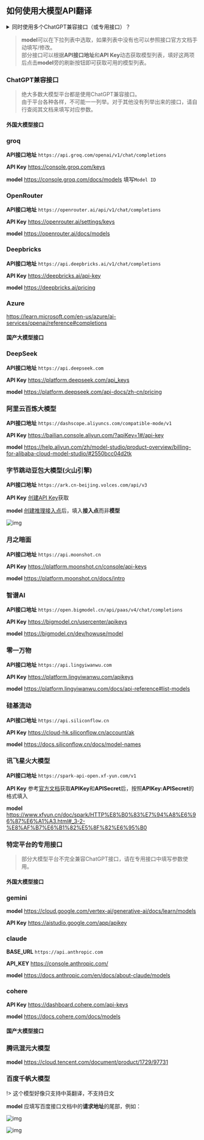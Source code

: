 ## 如何使用大模型API翻译


<details>
  <summary>同时使用多个ChatGPT兼容接口（或专用接口）？</summary>
  如果只是有多个不同的密钥想要轮询，只需用|分割就可以了。<br>
  但有时想要同时使用多个不同的api接口地址/prompt/model/参数等来对比翻译效果。方法是：<br>
  点击右下方的“+”按钮
  <img src="https://image.lunatranslator.org/zh/damoxing/extraapi1.png">
  弹出一个窗口，选择ChatGPT兼容接口（或专用接口），并为之取个名字。这样会复制一份当前ChatGPT兼容接口（或专用接口）的设置和api。
  <img src="https://image.lunatranslator.org/zh/damoxing/extraapi2.png">
  激活复制的接口，并可以进行单独设置。复制的接口可以和原接口一起运行，从而使用多个不同的设置来运行。
  <img src="https://image.lunatranslator.org/zh/damoxing/extraapi3.png">
</details>

>**model**可以在下拉列表中选取，如果列表中没有也可以参照接口官方文档手动填写/修改。<br>
>部分接口可以根据**API接口地址**和**API Key**动态获取模型列表，填好这两项后点击**model**旁的刷新按钮即可获取可用的模型列表。


### ChatGPT兼容接口

>绝大多数大模型平台都是使用ChatGPT兼容接口。<br>由于平台各种各样，不可能一一列举。对于其他没有列举出来的接口，请自行查阅其文档来填写对应参数。

#### 外国大模型接口

<!-- tabs:start -->

### **groq**

**API接口地址** `https://api.groq.com/openai/v1/chat/completions`

**API Key** https://console.groq.com/keys

**model** https://console.groq.com/docs/models 填写`Model ID`

### **OpenRouter**

**API接口地址** `https://openrouter.ai/api/v1/chat/completions`

**API Key** https://openrouter.ai/settings/keys

**model** https://openrouter.ai/docs/models

### **Deepbricks**

**API接口地址** `https://api.deepbricks.ai/v1/chat/completions`

**API Key** https://deepbricks.ai/api-key

**model** https://deepbricks.ai/pricing

### **Azure**

https://learn.microsoft.com/en-us/azure/ai-services/openai/reference#completions

<!-- tabs:end -->

#### 国产大模型接口


<!-- tabs:start -->

### **DeepSeek**

**API接口地址** `https://api.deepseek.com`

**API Key** https://platform.deepseek.com/api_keys

**model** https://platform.deepseek.com/api-docs/zh-cn/pricing

### **阿里云百炼大模型**

**API接口地址** `https://dashscope.aliyuncs.com/compatible-mode/v1`

**API Key** https://bailian.console.aliyun.com/?apiKey=1#/api-key

**model** https://help.aliyun.com/zh/model-studio/product-overview/billing-for-alibaba-cloud-model-studio/#2550bcc04d2tk

### **字节跳动豆包大模型(火山引擎)**

**API接口地址** `https://ark.cn-beijing.volces.com/api/v3`

**API Key** [创建API Key](https://console.volcengine.com/ark/region:ark+cn-beijing/apiKey?apikey=%7B%7D)获取

**model** [创建推理接入点](https://console.volcengine.com/ark/region:ark+cn-beijing/endpoint?current=1&pageSize=10)后，填入**接入点**而非**模型**

![img](https://image.lunatranslator.org/zh/damoxing/doubao.png)


### **月之暗面**

**API接口地址** `https://api.moonshot.cn`

**API Key** https://platform.moonshot.cn/console/api-keys

**model** https://platform.moonshot.cn/docs/intro

### **智谱AI**

**API接口地址** `https://open.bigmodel.cn/api/paas/v4/chat/completions`

**API Key** https://bigmodel.cn/usercenter/apikeys

**model** https://bigmodel.cn/dev/howuse/model

### **零一万物**

**API接口地址** `https://api.lingyiwanwu.com`

**API Key** https://platform.lingyiwanwu.com/apikeys

**model** https://platform.lingyiwanwu.com/docs/api-reference#list-models
 
### **硅基流动**

**API接口地址** `https://api.siliconflow.cn`

**API Key** https://cloud-hk.siliconflow.cn/account/ak

**model** https://docs.siliconflow.cn/docs/model-names

### **讯飞星火大模型**

**API接口地址** `https://spark-api-open.xf-yun.com/v1`

**API Key** 参考[官方文档](https://www.xfyun.cn/doc/spark/HTTP%E8%B0%83%E7%94%A8%E6%96%87%E6%A1%A3.html#_3-%E8%AF%B7%E6%B1%82%E8%AF%B4%E6%98%8E)获取**APIKey**和**APISecret**后，按照**APIKey:APISecret**的格式填入

**model** https://www.xfyun.cn/doc/spark/HTTP%E8%B0%83%E7%94%A8%E6%96%87%E6%A1%A3.html#_3-2-%E8%AF%B7%E6%B1%82%E5%8F%82%E6%95%B0

<!-- tabs:end -->

### 特定平台的专用接口


>部分大模型平台不完全兼容ChatGPT接口，请在专用接口中填写参数使用。

#### 外国大模型接口


<!-- tabs:start -->

### **gemini**

**model** https://cloud.google.com/vertex-ai/generative-ai/docs/learn/models

**API Key** https://aistudio.google.com/app/apikey

### **claude**

**BASE_URL** `https://api.anthropic.com`

**API_KEY** https://console.anthropic.com/

**model**  https://docs.anthropic.com/en/docs/about-claude/models

### **cohere**

**API Key** https://dashboard.cohere.com/api-keys

**model** https://docs.cohere.com/docs/models


<!-- tabs:end -->


#### 国产大模型接口

<!-- tabs:start -->

### **腾讯混元大模型**

**model** https://cloud.tencent.com/document/product/1729/97731

### **百度千帆大模型**

!> 这个模型好像只支持中英翻译，不支持日文 

**model** 应填写百度接口文档中的**请求地址**的尾部，例如：

![img](https://image.lunatranslator.org/zh/damoxing/qianfan1.png)

![img](https://image.lunatranslator.org/zh/damoxing/qianfan2.png)

<!-- tabs:end -->
